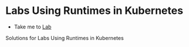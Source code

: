 # Labs Using Runtimes in Kubernetes
  - Take me to [Lab](https://kodekloud.com/courses/1378608/lectures/31704730)

Solutions for Labs Using Runtimes in Kubernetes
